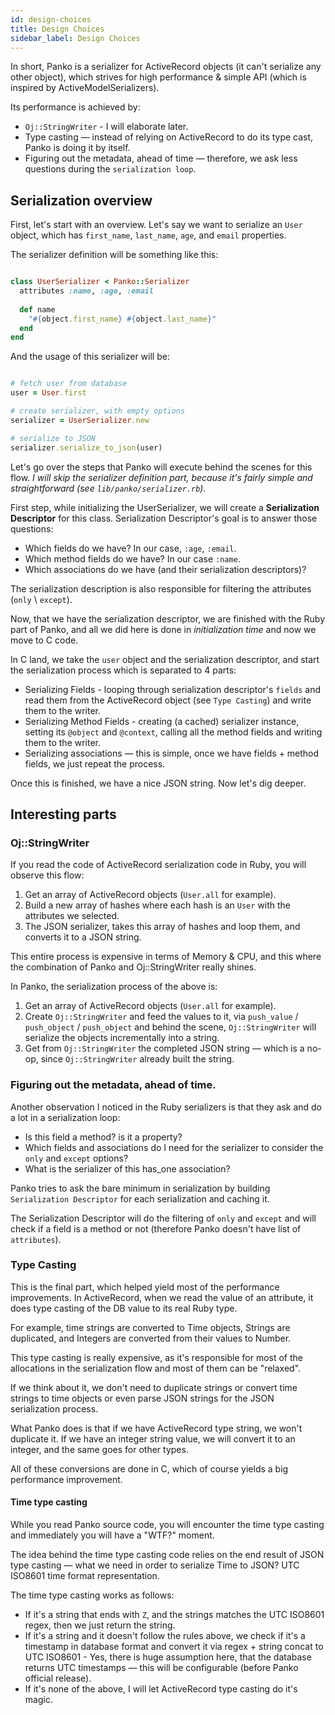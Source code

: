 ```yaml
---
id: design-choices
title: Design Choices
sidebar_label: Design Choices
---
```

In short, Panko is a serializer for ActiveRecord objects (it can't serialize any other object), which strives for high performance & simple API (which is inspired by ActiveModelSerializers).

Its performance is achieved by:

-   `Oj::StringWriter` - I will elaborate later.
-   Type casting — instead of relying on ActiveRecord to do its type cast, Panko is doing it by itself.
-   Figuring out the metadata, ahead of time — therefore, we ask less questions during the `serialization loop`.

## Serialization overview

First, let's start with an overview. Let's say we want to serialize an `User` object, which has
`first_name`, `last_name`, `age`, and `email` properties.

The serializer definition will be something like this:

```ruby

class UserSerializer < Panko::Serializer
  attributes :name, :age, :email
  
  def name
    "#{object.first_name} #{object.last_name}"
  end
end

```

And the usage of this serializer will be:

```ruby

# fetch user from database
user = User.first

# create serializer, with empty options
serializer = UserSerializer.new

# serialize to JSON
serializer.serialize_to_json(user)

```

Let's go over the steps that Panko will execute behind the scenes for this flow.
_I will skip the serializer definition part, because it's fairly simple and straightforward (see `lib/panko/serializer.rb`)._

First step, while initializing the UserSerializer, we will create a **Serialization Descriptor** for this class.
Serialization Descriptor's goal is to answer those questions:

-   Which fields do we have? In our case, `:age`, `:email`.
-   Which method fields do we have? In our case `:name`.
-   Which associations do we have (and their serialization descriptors)?

The serialization description is also responsible for filtering the attributes (`only` \\ `except`).

Now, that we have the serialization descriptor, we are finished with the Ruby part of Panko, and all we did here is done in _initialization time_ and now we move to C code.

In C land, we take the `user` object and the serialization descriptor, and start the serialization process which is separated to 4 parts:

-   Serializing Fields - looping through serialization descriptor's `fields` and read them from the ActiveRecord object (see `Type Casting`) and write them to the writer.
-   Serializing Method Fields - creating (a cached) serializer instance, setting its `@object` and `@context`, calling all the method fields and writing them to the writer.
-   Serializing associations — this is simple, once we have fields + method fields, we just repeat the process.

Once this is finished, we have a nice JSON string.
Now let's dig deeper.

## Interesting parts

### Oj::StringWriter

If you read the code of ActiveRecord serialization code in Ruby, you will observe this flow:

1.  Get an array of ActiveRecord objects (`User.all` for example).
2.  Build a new array of hashes where each hash is an `User` with the attributes we selected.
3.  The JSON serializer, takes this array of hashes and loop them, and converts it to a JSON string.

This entire process is expensive in terms of Memory & CPU, and this where the combination of Panko and Oj::StringWriter really shines. 

In Panko, the serialization process of the above is:

1.  Get an array of ActiveRecord objects (`User.all` for example).
2.  Create `Oj::StringWriter` and feed the values to it, via `push_value` / `push_object` / `push_object` and behind the scene, `Oj::StringWriter` will serialize the objects incrementally into a string.
3.  Get from `Oj::StringWriter` the completed JSON string — which is a no-op, since `Oj::StringWriter` already built the string.

### Figuring out the metadata, ahead of time.

Another observation I noticed in the Ruby serializers is that they ask and do a lot in a serialization loop: 

-   Is this field a method? is it a property?
-   Which fields and associations do I need for the serializer to consider the `only` and `except` options?
-   What is the serializer of this has_one association?

Panko tries to ask the bare minimum in serialization by building `Serialization Descriptor` for each serialization and caching it.

The Serialization Descriptor will do the filtering of `only` and `except` and will check if a field is a method or not (therefore Panko doesn't have list of `attributes`).

### Type Casting

This is the final part, which helped yield most of the performance improvements.
In ActiveRecord, when we read the value of an attribute, it does type casting of the DB value to its real Ruby type.

For example, time strings are converted to Time objects, Strings are duplicated, and Integers are converted from their values to Number.

This type casting is really expensive, as it's responsible for most of the allocations in the serialization flow and most of them can be "relaxed".

If we think about it, we don't need to duplicate strings or convert time strings to time objects or even parse JSON strings for the JSON serialization process.

What Panko does is that if we have ActiveRecord type string, we won't duplicate it.
If we have an integer string value, we will convert it to an integer, and the same goes for other types.

All of these conversions are done in C, which of course yields a big performance improvement.

#### Time type casting

While you read Panko source code, you will encounter the time type casting and immediately you will have a "WTF?" moment.

The idea behind the time type casting code relies on the end result of JSON type casting — what we need in order to serialize Time to JSON? UTC ISO8601 time format representation.

The time type casting works as follows:

-   If it's a string that ends with `Z`, and the strings matches the UTC ISO8601 regex, then we just return the string.
-   If it's a string and it doesn't follow the rules above, we check if it's a timestamp in database format and convert it via regex + string concat to UTC ISO8601 - Yes, there is huge assumption here, that the database returns UTC timestamps — this will be configurable (before Panko official release).
-   If it's none of the above, I will let ActiveRecord type casting do it's magic.
